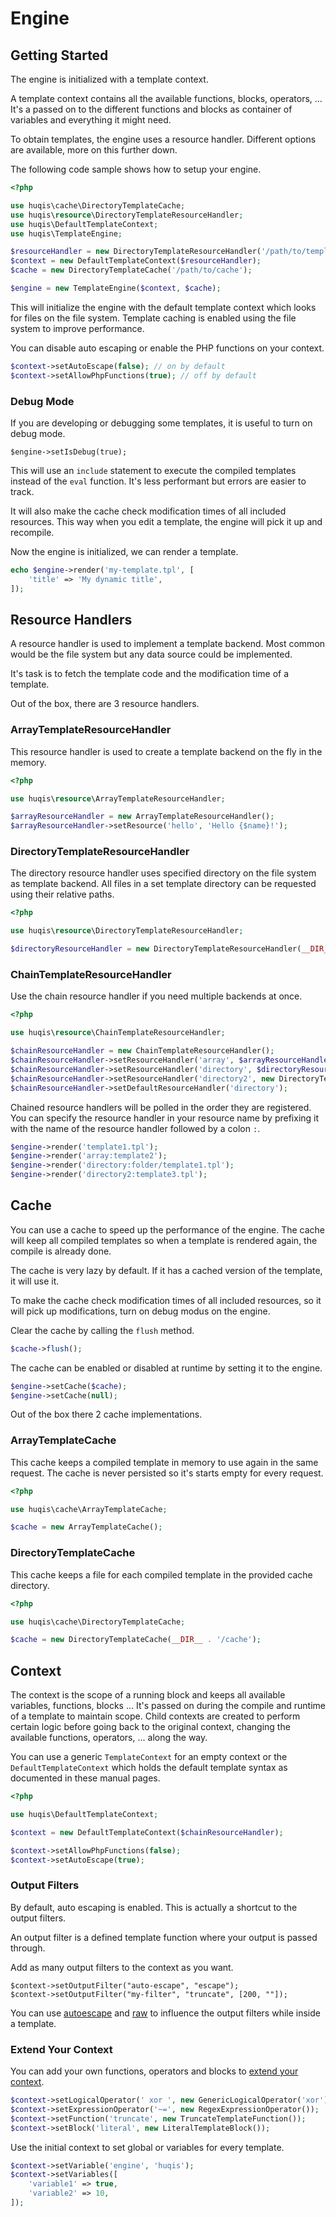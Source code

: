 # Engine

## Getting Started

The engine is initialized with a template context.

A template context contains all the available functions, blocks, operators, ...
It's a passed on to the different functions and blocks as container of variables and everything it might need.

To obtain templates, the engine uses a resource handler.
Different options are available, more on this further down.

The following code sample shows how to setup your engine.

```php
<?php

use huqis\cache\DirectoryTemplateCache;
use huqis\resource\DirectoryTemplateResourceHandler;
use huqis\DefaultTemplateContext;
use huqis\TemplateEngine;

$resourceHandler = new DirectoryTemplateResourceHandler('/path/to/templates');
$context = new DefaultTemplateContext($resourceHandler);
$cache = new DirectoryTemplateCache('/path/to/cache');

$engine = new TemplateEngine($context, $cache);
```

This will initialize the engine with the default template context which looks for files on the file system.
Template caching is enabled using the file system to improve performance.

You can disable auto escaping or enable the PHP functions on your context.

```php
$context->setAutoEscape(false); // on by default
$context->setAllowPhpFunctions(true); // off by default
``` 

### Debug Mode

If you are developing or debugging some templates, it is useful to turn on debug mode.

```
$engine->setIsDebug(true);
```

This will use an ```include``` statement to execute the compiled templates instead of the ```eval``` function.
It's less performant but errors are easier to track.

It will also make the cache check modification times of all included resources.
This way when you edit a template, the engine will pick it up and recompile.

Now the engine is initialized, we can render a template.

```php
echo $engine->render('my-template.tpl', [
    'title' => 'My dynamic title',
]);
```

## Resource Handlers

A resource handler is used to implement a template backend.
Most common would be the file system but any data source could be implemented.

It's task is to fetch the template code and the modification time of a template.

Out of the box, there are 3 resource handlers.

### ArrayTemplateResourceHandler

This resource handler is used to create a template backend on the fly in the memory.

```php
<?php

use huqis\resource\ArrayTemplateResourceHandler;

$arrayResourceHandler = new ArrayTemplateResourceHandler();
$arrayResourceHandler->setResource('hello', 'Hello {$name}!');
```

### DirectoryTemplateResourceHandler

The directory resource handler uses specified directory on the file system as template backend.
All files in a set template directory can be requested using their relative paths.

```php
<?php

use huqis\resource\DirectoryTemplateResourceHandler;

$directoryResourceHandler = new DirectoryTemplateResourceHandler(__DIR__ . '/templates');
```

### ChainTemplateResourceHandler

Use the chain resource handler if you need multiple backends at once.

```php
<?php

use huqis\resource\ChainTemplateResourceHandler;

$chainResourceHandler = new ChainTemplateResourceHandler();
$chainResourceHandler->setResourceHandler('array', $arrayResourceHandler);
$chainResourceHandler->setResourceHandler('directory', $directoryResourceHandler);
$chainResourceHandler->setResourceHandler('directory2', new DirectoryTemplateResourceHandler(__DIR__ . '/templates2');
$chainResourceHandler->setDefaultResourceHandler('directory');
```

Chained resource handlers will be polled in the order they are registered.
You can specify the resource handler in your resource name by prefixing it with the name of the resource handler followed by a colon ```:```.

```php
$engine->render('template1.tpl');
$engine->render('array:template2');
$engine->render('directory:folder/template1.tpl');
$engine->render('directory2:template3.tpl');
```

## Cache

You can use a cache to speed up the performance of the engine.
The cache will keep all compiled templates so when a template is rendered again, the compile is already done.

The cache is very lazy by default.
If it has a cached version of the template, it will use it.

To make the cache check modification times of all included resources, so it will pick up modifications, turn on debug modus on the engine.

Clear the cache by calling the ```flush``` method.

```php
$cache->flush();
```

The cache can be enabled or disabled at runtime by setting it to the engine.

```php
$engine->setCache($cache);
$engine->setCache(null);
```

Out of the box there 2 cache implementations.

### ArrayTemplateCache

This cache keeps a compiled template in memory to use again in the same request.
The cache is never persisted so it's starts empty for every request.

```php
<?php

use huqis\cache\ArrayTemplateCache;

$cache = new ArrayTemplateCache();
```

### DirectoryTemplateCache

This cache keeps a file for each compiled template in the provided cache directory.

```php
<?php

use huqis\cache\DirectoryTemplateCache;

$cache = new DirectoryTemplateCache(__DIR__ . '/cache');
```

## Context

The context is the scope of a running block and keeps all available variables, functions, blocks ...
It's passed on during the compile and runtime of a template to maintain scope.
Child contexts are created to perform certain logic before going back to the original context, changing the available functions, operators, ... along the way.

You can use a generic ```TemplateContext``` for an empty context or the ```DefaultTemplateContext``` which holds the default template syntax as documented in these manual pages.

```php
<?php

use huqis\DefaultTemplateContext;

$context = new DefaultTemplateContext($chainResourceHandler);

$context->setAllowPhpFunctions(false);
$context->setAutoEscape(true);
```

### Output Filters

By default, auto escaping is enabled. 
This is actually a shortcut to the output filters.

An output filter is a defined template function where your output is passed through.

Add as many output filters to the context as you want.

```
$context->setOutputFilter("auto-escape", "escape");
$context->setOutputFilter("my-filter", "truncate", [200, ""]);
``` 

You can use [autoescape](blocks/autoescape.md) and [raw](functions/raw.md) to influence the output filters while inside a template.

### Extend Your Context

You can add your own functions, operators and blocks to [extend your context](extend.md).

```php
$context->setLogicalOperator(' xor ', new GenericLogicalOperator('xor'));
$context->setExpressionOperator('~=', new RegexExpressionOperator());
$context->setFunction('truncate', new TruncateTemplateFunction());
$context->setBlock('literal', new LiteralTemplateBlock());
```

Use the initial context to set global or variables for every template.

```php
$context->setVariable('engine', 'huqis');
$context->setVariables([
    'variable1' => true, 
    'variable2' => 10,
]);
```
